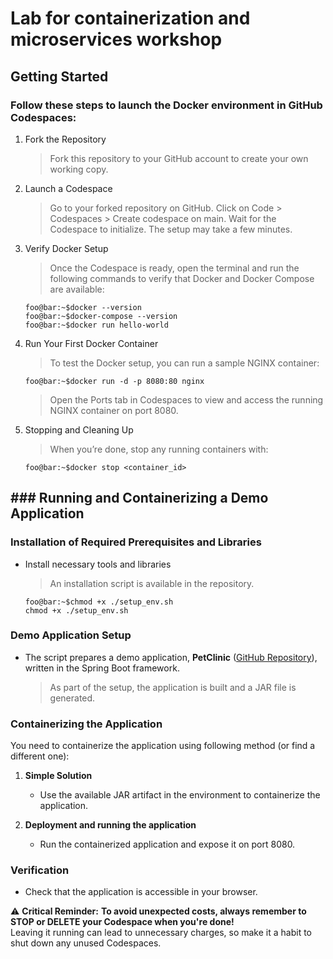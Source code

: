 # Lab for containerization and microservices workshop

## Getting Started 
### Follow these steps to launch the Docker environment in GitHub Codespaces:

1.  Fork the Repository 
	> 	Fork this repository to your GitHub account to create your own working copy.
    
2.  Launch a Codespace 
	> Go to your forked repository on GitHub. 
	> Click on Code > Codespaces > Create codespace on main. 
	> Wait for the Codespace to initialize. The setup may take a few minutes.
    
3.  Verify Docker Setup 
	> Once the Codespace is ready, open the terminal and run the following commands to verify that Docker and Docker Compose are available:
	
 	```
	foo@bar:~$docker --version
	foo@bar:~$docker-compose --version
	foo@bar:~$docker run hello-world
	```
4. Run Your First Docker Container 
	> To test the Docker setup, you can run a sample NGINX container:
	```
	foo@bar:~$docker run -d -p 8080:80 nginx
	```
	>Open the Ports tab in Codespaces to view and access the running NGINX container on port 8080.

5.  Stopping and Cleaning Up 
	> When you’re done, stop any running containers with:
	```
	foo@bar:~$docker stop <container_id>
	```

## ### Running and Containerizing a Demo Application
### Installation of Required Prerequisites and Libraries

-   Install necessary tools and libraries
	> An installation script is available in the repository.

	```
	foo@bar:~$chmod +x ./setup_env.sh
	chmod +x ./setup_env.sh
	```

### Demo Application Setup

-   The script prepares a demo application, **PetClinic** ([GitHub Repository](https://github.com/spring-projects/spring-petclinic.git)), written in the Spring Boot framework.
	> As part of the setup, the application is built and a JAR file is generated.

### Containerizing the Application

You need to containerize the application using following method (or find a different one):

1.  **Simple Solution**
    
    -   Use the available JAR artifact in the environment to containerize the application.

2.  **Deployment and running the application**
    
    -   Run the containerized application and expose it on port 8080.

### Verification

-   Check that the application is accessible in your browser.
	
⚠️ **Critical Reminder:** **To avoid unexpected costs, always remember to STOP or DELETE your Codespace when you're done!**  
Leaving it running can lead to unnecessary charges, so make it a habit to shut down any unused Codespaces.
